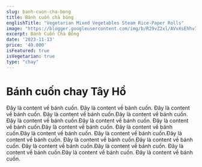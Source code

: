 ```yaml
---
slug: banh-cuon-cha-bong
title: Bánh cuốn chà bông
englishTitle: "Vegetarian Mixed Vegetables Steam Rice-Paper Rolls"
image: "https://blogger.googleusercontent.com/img/b/R29vZ2xl/AVvXsEhhvIOKf-BBKk5w_DQN9lTpVk5o4PVO66kR5CbaqEWyL5GN-b3RKlF7ezCOwBR7rz5iFZ-PTrygsOBDyJh-bukKvqmUZO5uD5YHghqt6LirF26sU-oCxf8OFv8UoMPERVudXZD28pOq5T6ym1CsFYmiDTOMGjCc8jXRYnAEZKdWncQy2Q/s1600/BanhCuonChaBong.jpg"
excerpt: Bánh Cuốn Chà Bông
date: '2023-11-13'
price: '40.000'
isFeatured: true
isVegetarian: true
type: "chay"
---
```

# Bánh cuốn chay Tây Hồ

Đây là content về bánh cuốn. Đây là content về bánh cuốn. Đây là content về bánh cuốn. Đây là content về bánh cuốn.Đây là content về bánh cuốn. Đây là content về bánh cuốn.Đây là content về bánh cuốn. Đây là content về bánh cuốn.Đây là content về bánh cuốn. Đây là content về bánh cuốn.Đây là content về bánh cuốn. Đây là content về bánh cuốn.Đây là content về bánh cuốn. Đây là content về bánh cuốn.Đây là content về bánh cuốn. Đây là content về bánh cuốn.Đây là content về bánh cuốn. Đây là content về bánh cuốn.Đây là content về bánh cuốn. Đây là content về bánh cuốn.